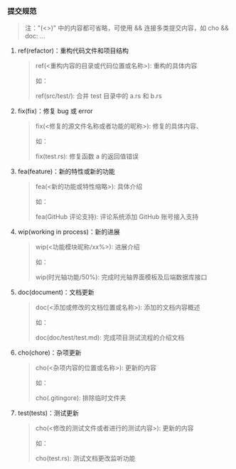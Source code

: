 ### 提交规范

>  注："(<>)" 中的内容都可省略，可使用 && 连接多类提交内容，如 cho && doc: …

1. ref(refactor)：重构代码文件和项目结构

   > ref(<重构内容的目录或代码位置或名称>): 重构的具体内容
   >
   > 如：
   >
   > ref(src/test/): 合并 test 目录中的 a.rs 和 b.rs

2. fix(fix)：修复 bug 或 error

   > fix(<修复的源文件名称或者功能的昵称>): 修复的具体内容、
   >
   > 如：
   >
   > fix(test.rs): 修复函数 a 的返回值错误

3. fea(feature)：新的特性或新的功能

   > fea(<新的功能或特性缩略>): 具体介绍
   >
   > 如：
   >
   > fea(GitHub 评论支持): 评论系统添加 GitHub 账号接入支持

4. wip(working in process)：新的进展

   > wip(<功能模块昵称/xx%>): 进展介绍
   >
   > 如：
   >
   > wip(时光轴功能/50%): 完成时光轴界面模板及后端数据库接口

5. doc(document)：文档更新

   > doc(<添加或修改的文档位置或名称>): 添加的文档内容概述
   >
   > 如：
   >
   > doc(doc/test/test.md): 完成项目测试流程的介绍文档

6. cho(chore)：杂项更新

   > cho(<杂项内容的位置或名称>): 更新的内容
   >
   > 如：
   >
   > cho(.gitingore): 排除临时文件夹
   
7. test(tests)：测试更新

   > cho(<修改的测试文件或者进行的测试内容>): 更新的内容
   >
   > 如：
   >
   > cho(test.rs): 测试文档更改监听功能